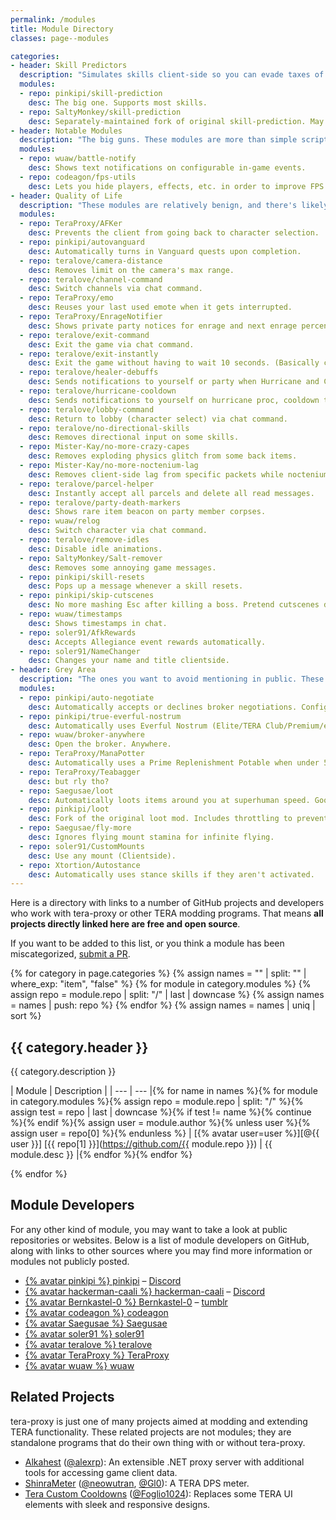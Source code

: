 ```yaml
---
permalink: /modules
title: Module Directory
classes: page--modules

categories:
- header: Skill Predictors
  description: "Simulates skills client-side so you can evade taxes of the ping variety."
  modules:
  - repo: pinkipi/skill-prediction
    desc: The big one. Supports most skills.
  - repo: SaltyMonkey/skill-prediction
    desc: Separately-maintained fork of original skill-prediction. May work better for certain classes.
- header: Notable Modules
  description: "The big guns. These modules are more than simple scripts."
  modules:
  - repo: wuaw/battle-notify
    desc: Shows text notifications on configurable in-game events.
  - repo: codeagon/fps-utils
    desc: Lets you hide players, effects, etc. in order to improve FPS.
- header: Quality of Life
  description: "These modules are relatively benign, and there's likely little risk to using these. But they *will* make your life better, probably."
  modules:
  - repo: TeraProxy/AFKer
    desc: Prevents the client from going back to character selection.
  - repo: pinkipi/autovanguard
    desc: Automatically turns in Vanguard quests upon completion.
  - repo: teralove/camera-distance
    desc: Removes limit on the camera's max range.
  - repo: teralove/channel-command
    desc: Switch channels via chat command.
  - repo: TeraProxy/emo
    desc: Reuses your last used emote when it gets interrupted.
  - repo: TeraProxy/EnrageNotifier
    desc: Shows private party notices for enrage and next enrage percentage.
  - repo: teralove/exit-command
    desc: Exit the game via chat command.
  - repo: teralove/exit-instantly
    desc: Exit the game without having to wait 10 seconds. (Basically clicking the X button.)
  - repo: teralove/healer-debuffs
    desc: Sends notifications to yourself or party when Hurricane and Contagion have been applied.
  - repo: teralove/hurricane-cooldown
    desc: Sends notifications to yourself on hurricane proc, cooldown time, and when it's ready again.
  - repo: teralove/lobby-command
    desc: Return to lobby (character select) via chat command.
  - repo: teralove/no-directional-skills
    desc: Removes directional input on some skills.
  - repo: Mister-Kay/no-more-crazy-capes
    desc: Removes exploding physics glitch from some back items.
  - repo: Mister-Kay/no-more-noctenium-lag
    desc: Removes client-side lag from specific packets while noctenium consumable is active.
  - repo: teralove/parcel-helper
    desc: Instantly accept all parcels and delete all read messages.
  - repo: teralove/party-death-markers
    desc: Shows rare item beacon on party member corpses.
  - repo: wuaw/relog
    desc: Switch character via chat command.
  - repo: teralove/remove-idles
    desc: Disable idle animations.
  - repo: SaltyMonkey/Salt-remover
    desc: Removes some annoying game messages.
  - repo: pinkipi/skill-resets
    desc: Pops up a message whenever a skill resets.
  - repo: pinkipi/skip-cutscenes
    desc: No more mashing Esc after killing a boss. Pretend cutscenes don't even exist.
  - repo: wuaw/timestamps
    desc: Shows timestamps in chat.
  - repo: soler91/AfkRewards
    desc: Accepts Allegiance event rewards automatically.
  - repo: soler91/NameChanger
    desc: Changes your name and title clientside.
- header: Grey Area
  description: "The ones you want to avoid mentioning in public. These give additional QoL advantages which aren't obtainable with simple macros or low ping."
  modules:
  - repo: pinkipi/auto-negotiate
    desc: Automatically accepts or declines broker negotiations. Configurable.
  - repo: pinkipi/true-everful-nostrum
    desc: Automatically uses Everful Nostrum (Elite/TERA Club/Premium/etc.) so that it never expires.
  - repo: wuaw/broker-anywhere
    desc: Open the broker. Anywhere.
  - repo: TeraProxy/ManaPotter
    desc: Automatically uses a Prime Replenishment Potable when under 50% MP.
  - repo: TeraProxy/Teabagger
    desc: but rly tho?
  - repo: Saegusae/loot
    desc: Automatically loots items around you at superhuman speed. Goodbye, loot pets.
  - repo: pinkipi/loot
    desc: Fork of the original loot mod. Includes throttling to prevent disconnects.
  - repo: Saegusae/fly-more
    desc: Ignores flying mount stamina for infinite flying.
  - repo: soler91/CustomMounts
    desc: Use any mount (Clientside).
  - repo: Xtortion/Autostance
    desc: Automatically uses stance skills if they aren't activated.
---
```


Here is a directory with links to a number of GitHub projects and developers who work with tera-proxy or other TERA modding programs. That means **all projects directly linked here are free and open source**.

If you want to be added to this list, or you think a module has been miscategorized, [submit a PR](https://github.com/pinkipi/tera-proxy/edit/gh-pages/_pages/modules.md).

{% for category in page.categories %}
{% assign names = "" | split: "" | where_exp: "item", "false" %}
{% for module in category.modules %}
{% assign repo = module.repo | split: "/" | last | downcase %}
{% assign names = names | push: repo %}
{% endfor %}
{% assign names = names | uniq | sort %}

## {{ category.header }}

{{ category.description }}

| Module | Description |
| --- | --- |{% for name in names %}{% for module in category.modules %}{% assign repo = module.repo | split: "/" %}{% assign test = repo | last | downcase %}{% if test != name %}{% continue %}{% endif %}{% assign user = module.author %}{% unless user %}{% assign user = repo[0] %}{% endunless %}
| [{% avatar user=user %}][@{{ user }}] [{{ repo[1] }}](https://github.com/{{ module.repo }}) | {{ module.desc }} |{% endfor %}{% endfor %}

{% endfor %}

## Module Developers

For any other kind of module, you may want to take a look at public repositories or websites. Below is a list of module developers on GitHub, along with links to other sources where you may find more information or modules not publicly posted.

* [{% avatar pinkipi %} pinkipi][@pinkipi] &ndash; [Discord](https://discord.gg/RR9zf85)
* [{% avatar hackerman-caali %} hackerman-caali][@hackerman-caali] &ndash; [Discord](https://discord.gg/maqBmJV)
* [{% avatar Bernkastel-0 %} Bernkastel-0][@Bernkastel-0] &ndash; [tumblr](http://teraproxy.tumblr.com/)
* [{% avatar codeagon %} codeagon][@codeagon]
* [{% avatar Saegusae %} Saegusae][@Saegusae]
* [{% avatar soler91 %} soler91][@soler91]
* [{% avatar teralove %} teralove][@teralove]
* [{% avatar TeraProxy %} TeraProxy][@TeraProxy]
* [{% avatar wuaw %} wuaw][@wuaw]

## Related Projects

tera-proxy is just one of many projects aimed at modding and extending TERA functionality. These related projects are not modules; they are standalone programs that do their own thing with or without tera-proxy.

* [Alkahest](https://github.com/alexrp/alkahest) ([@alexrp]): An extensible .NET proxy server with additional tools for accessing game client data.
* [ShinraMeter](https://github.com/neowutran/ShinraMeter) ([@neowutran], [@Gl0]): A TERA DPS meter.
* [Tera Custom Cooldowns](https://github.com/Foglio1024/Tera-custom-cooldowns) ([@Foglio1024]): Replaces some TERA UI elements with sleek and responsive designs.



[//]: # (GitHub @mention link references go below.)

[@alexrp]: <https://github.com/alexrp> "Alex Rønne Petersen"
[@baldera-mods]: <https://github.com/baldera-mods> "Meishu's Baldera Mods"
[@Bernkastel-0]: <https://github.com/Bernkastel-0> "Bernkastel"
[@codeagon]: <https://github.com/codeagon> "Huge Dong 69"
[@Foglio1024]: <https://github.com/Foglio1024> "Foglio"
[@Gl0]: <https://github.com/Gl0> "Gl0"
[@hackerman-caali]: <https://github.com/hackerman-caali> "Caali"
[@lunyx]: <https://github.com/lunyx> "Daniel"
[@meishuu]: <https://github.com/meishuu> "Meishu"
[@Mister-Kay]: <https://github.com/mister-kay>
[@neowutran]: <https://github.com/neowutran> "Yukikoo"
[@pinkipi]: <https://github.com/pinkipi> "Pinkie Pie"
[@Saegusae]: <http://github.com/saegusae> "Seagoose"
[@SaltyMonkey]: <http://github.com/SaltyMonkey> "Monkey"
[@soler91]: <http://github.com/soler91> "Fruit"
[@teralove]: <https://github.com/teralove>
[@TeraProxy]: <https://github.com/TeraProxy>
[@wuaw]: <https://github.com/wuaw>
[@Xtortion]: <https://github.com/Xtortion>
